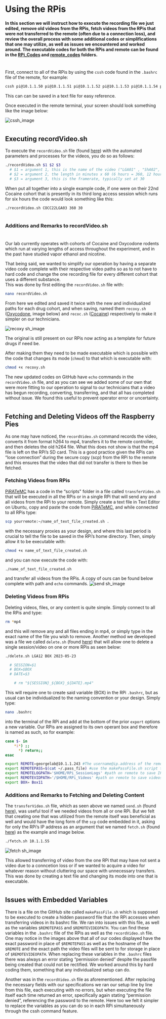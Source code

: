 # Using the RPis
#### In this section we will instruct how to execute the recording file we just edited, remove old videos from the RPis, fetch videos from the RPis that were not transferred to the remote (often due to a connection loss), and review the overall process with some additional codes or simplifications that one may utilize, as well as issues we encountered and worked around. The executable codes for both the RPis and remote can be found in the [RPi_Codes](https://github.com/George-LabX/raspicluster/tree/main/RPi_Codes) and [remote_codes](https://github.com/George-LabX/raspicluster/tree/main/RPi_Codes/remote_codes) folders.
#
First, connect to all of the RPis by using the ```cssh``` code found in the ```.bashrc``` file of the remote, for example: 
```bash
cssh pi@10.1.1.50 pi@10.1.1.51 pi@10.1.1.52 pi@10.1.1.53 pi@10.1.1.54 pi@10.1.1.55 pi@10.1.1.56
```
This can can be saved in a text file for easy reference.  

Once executed in the remote terminal, your screen should look something like the image below:

![cssh_image](https://github.com/George-LabX/raspicluster/assets/134438857/4c1dbebb-3bd4-4fa7-9064-c1ff22423b7d)

#
## Executing recordVideo.sh
To execute the ```recordVideo.sh``` file (found [here](https://github.com/George-LabX/raspicluster/blob/main/RPi_Codes/recordVideo.sh)) with the automated parameters and processes for the videos, you do so as follows:
```bash
./recordVideo.sh $1 $2 $3
  # $1 = argument 1, this is the name of the video ("LGA01" , "ShA02", "PR01" etc.)
  # $2 = argument 2, the length in minutes x 60 (6 hours = 360, 12 hours = 720)
  # $3 = argument 3, this is the framerate, typically set at 30
```
When put all together into a single example code, if one were on their 22nd Cocaine cohort that is presently in its third long access session which runs for six hours the code would look something like this:
```bash
./recordVideo.sh COCC22LGA03 360 30 
```
#
### Additions and Remarks to recordVideo.sh
#
Our lab currently operates with cohorts of Cocaine and Oxycodone rodents which run at varying lengths of access throughout the experiment, and in the past have studied vapor ethanol and nicotine.  

That being said, we wanted to simplify our operation by having a separate video code complete with their respective video paths so as to not have to hard code and change the one recording file for every different cohort that uses a different substance.  
This was done by first editing the ```recordVideo.sh``` file with:
```bash
nano recordVideo.sh 
```
From here we edited and saved it twice with the new and individualized paths for each drug cohort, and when saving, named them ```recoxy.sh``` ([Oxycodone](https://github.com/George-LabX/raspicluster/blob/main/RPi_Codes/recoxy.sh), image below) and ```recoc.sh``` ([Cocaine](https://github.com/George-LabX/raspicluster/blob/main/RPi_Codes/reccoc.sh)) respectively to make it simpler on our technicians.  

![recoxy sh_image](https://github.com/George-LabX/raspicluster/assets/134438857/d2d075ec-075d-49d6-87f0-980516e86897)

The original is still present on our RPis now acting as a template for future drugs if need be.  

After making them they need to be made executable which is possible with the code that changes its mode (```chmod```) to that which is executable with:
```bash
chmod +x recoxy.sh 
```
The new updated codes on GitHub have ```echo``` commands in the ```recordVideo.sh``` file, and as you can see we added some of our own that were more fitting to our operation to signal to our technicians that a video has begun recording, converting, transferring, and that all has completed without issue. We found this useful to prevent operator error or uncertainty. 



#
## Fetching and Deleting Videos off the Raspberry Pies


As one may have noticed, the ```recordVideo.sh``` command records the video, converts it from format h264 to mp4, transfers it to the remote controller, and then deletes the old h264 file. What this does not show is that the mp4 file is left on the RPi’s SD card. This is a good practice given the RPis can “lose connection” during the secure copy (scp) from the RPi to the remote and this ensures that the video that did not transfer is there to then be fetched.

### Fetching Videos from RPis
[PiRATeMC](https://github.com/alexcwsmith/PiRATeMC/blob/master/scripts/transferVideo.sh) has a code in the “scripts" folder in a file called ```transferVideo.sh``` that will be executed in all the RPis or in a single RPi that will send any and all videos from the RPi to your remote. Simply create a text file in Text Editor on Ubuntu, copy and paste the code from [PiRATeMC](https://github.com/alexcwsmith/PiRATeMC/blob/master/scripts/transferVideo.sh), and while connected to all RPis type:
```bash
scp yourremote:~/name_of_text_file_created.sh . 
```
with the necessary proxies as your design, and where this last period is crucial to tell the file to be saved in the RPi’s home directory. Then, simply allow it to be executable with:
```bash
chmod +x name_of_text_file_created.sh
```
and you can now execute the code with:
```bash
./name_of_text_file_created.sh 
```
and transfer all videos from the RPis. A copy of ours can be found below complete with path and ```echo``` commands.
![send sh_image](https://github.com/George-LabX/raspicluster/assets/134438857/0c9d06a0-31c1-4f07-9c67-9968e521d4fd)

### Deleting Videos from RPis
Deleting videos, files, or any content is quite simple. Simply connect to all the RPis and type:
```bash
rm *mp4 
```
and this will remove any and all files ending in mp4, or simply type in the exact name of the file you wish to remove. Another method we developed was a file we called ```delete.sh``` (found [here](https://github.com/George-LabX/raspicluster/blob/main/RPi_Codes/delete.sh)) that will allow one to delete a single session/video on one or more RPis as seen below:
```bash
./delete.sh LGA12 BOX 2023-05-23

  # SESSION=$1
  # BOX=$BOX
  # DATE=$3

    # rm "${SESSION}_${BOX}_${DATE}.mp4"
```
This will require one to create said variable (BOX) in the RPi ```.bashrc```, but as usual can be individualized to the naming convention or your design. Simply type:
```bash
nano .bashrc
```
into the terminal of the RPi and add at the bottom of the prior ```export``` options a new variable. Our RPis are assigned to its own operant box and therefore is named as such, so for example:
```bash
case $- in
    *i*) ;;
      *) return;;
esac

export REMOTE=georgelab@10.1.1.243 #The username@ip.address of the remote controller. If you are using the provided netplan and dhcpd.conf files, this IP address will be correct. 
export REMOTEPASS=$(cat ~/.pass_file) #use the makePassFile.sh script to make a hidden password file for the remote location
export REMOTELOGPATH='$HOME/RPi_SessionLogs' #path on remote to save IP address connection logs to
export REMOTEVIDPATH='/$HOME/RPi_Videos' #path on remote to save videos to
export BOX= Box11
```
### Additions and Remarks to Fetching and Deleting Content	
The ```transferVideo.sh``` file, which as seen above we named ```send.sh``` (found [here](https://github.com/George-LabX/raspicluster/blob/main/RPi_Codes/send.sh)), was useful tool if we needed videos from all or one RPi. But we felt that creating one that was utilized from the remote itself was beneficial as well and would have the long form of the ```scp``` code embedded in it, asking for only the RPi’s IP address as an argument that we named ```fetch.sh``` (found [here](https://github.com/George-LabX/raspicluster/blob/main/RPi_Codes/remote_codes/fetch.sh)) as the example and image below.
```bash
./fetch.sh 10.1.1.55
```
![fetch sh_image](https://github.com/George-LabX/raspicluster/assets/134438857/8c48e848-165e-4b37-a8e3-c81262e4e2ea)

This allowed transferring of video from the one RPi that may have not sent a video due to a conncetion loss or if we wanted to acquire a video for whatever reason without cluttering our space with unnecessary transfers. This was done by creating a text file and changing its mode into one that is executable.

#
## Issues with Embedded Variables 
There is a file on the GitHub site called ```makePassFile.sh``` which is supposed to be executed to create a hidden password file that the RPi accesses when transferring videos in its bashrc file. We ran into issues with this file, as well as the variables ```$REMOTEPASS``` and ```$REMOTEVIDEOPATH```. You can find these variables in the ```.bashrc``` file of the RPis as well as the ```recordVideo.sh``` file. One may notice in the images above that all of our codes displayed have the exact password in place of ```$REMOTEPASS``` as well as the hostname of the ```$REMOTE``` and the exact path the video files will be sent to for storage in place of ```$REMOTEVIDEOPATH```. When replacing these variables in the ```.bashrc``` files there was always an error stating “permission denied” despite the passfile being created that could not be rectified. We worked around this by hard coding them, something that any individualized setup can do.  

Another was in the ```recordVideo.sh``` file as aforementioned. After replacing the necessary fields with our specifications we ran our setup line by line from this file, each executing with no errors, but when executing the file itself each time returned an error, specifically again stating “permission denied”, referencing the password to the remote. Here too we felt it simpler to replace the variables as you can do so in each RPi simultaneously through the cssh command feature.
